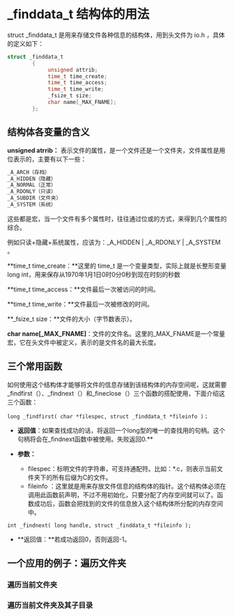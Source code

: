 # _finddata_t 结构体的用法

struct _finddata_t 是用来存储文件各种信息的结构体，用到头文件为 io.h ，具体的定义如下：

```c++
struct _finddata_t
        {
             unsigned attrib;
             time_t time_create;
             time_t time_access;
             time_t time_write;
             _fsize_t size;
             char name[_MAX_FNAME];
        };
```

## **结构体各变量的含义**

**unsigned atrrib：** 表示文件的属性，是一个文件还是一个文件夹，文件属性是用位表示的，主要有以下一些：

```c++
_A_ARCH（存档）
_A_HIDDEN（隐藏）
_A_NORMAL（正常）
_A_RDONLY（只读）
_A_SUBDIR（文件夹）
_A_SYSTEM（系统）
```

这些都是宏，当一个文件有多个属性时，往往通过位或的方式，来得到几个属性的综合。

例如只读+隐藏+系统属性，应该为：_A_HIDDEN | _A_RDONLY | _A_SYSTEM 。

**time_t time_create：**这里的 time_t 是一个变量类型，实际上就是长整形变量 long int，用来保存从1970年1月1日0时0分0秒到现在时刻的秒数

**time_t time_access：**文件最后一次被访问的时间。

**time_t time_write：**文件最后一次被修改的时间。

**_fsize_t size：**文件的大小（字节数表示）。

**char name[_MAX_FNAME]**：文件的文件名。这里的_MAX_FNAME是一个常量宏，它在头文件中被定义，表示的是文件名的最大长度。

## 三个常用函数

如何使用这个结构体才能够将文件的信息存储到该结构体的内存空间呢，这就需要_findfirst（）、_findnext（）和_fineclose（）三个函数的搭配使用，下面介绍这三个函数：

`long _findfirst( char *filespec, struct _finddata_t *fileinfo )；`

- **返回值**：如果查找成功的话，将返回一个long型的唯一的查找用的句柄。这个句柄将会在_findnext函数中被使用。失败返回0.**

- **参数：**
  - filespec：标明文件的字符串，可支持通配符。比如：*.c，则表示当前文件夹下的所有后缀为C的文件。
  - fileinfo ：这里就是用来存放文件信息的结构体的指针。这个结构体必须在调用此函数前声明，不过不用初始化，只要分配了内存空间就可以了。函数成功后，函数会把找到的文件的信息放入这个结构体所分配的内存空间中。

 

`int _findnext( long handle, struct _finddata_t *fileinfo );`

- **返回值：**若成功返回0，否则返回-1。

## 一个应用的例子：遍历文件夹

### 遍历当前文件夹

### 遍历当前文件夹及其子目录

